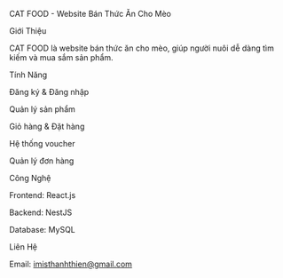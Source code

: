 CAT FOOD - Website Bán Thức Ăn Cho Mèo

Giới Thiệu

CAT FOOD là website bán thức ăn cho mèo, giúp người nuôi dễ dàng tìm kiếm và mua sắm sản phẩm.

Tính Năng

Đăng ký & Đăng nhập

Quản lý sản phẩm

Giỏ hàng & Đặt hàng

Hệ thống voucher

Quản lý đơn hàng

Công Nghệ

Frontend: React.js

Backend: NestJS

Database: MySQL

Liên Hệ

Email: imisthanhthien@gmail.com
